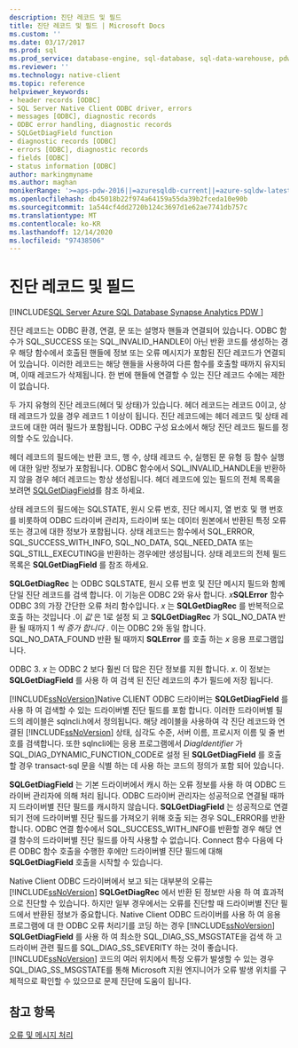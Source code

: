 ```yaml
---
description: 진단 레코드 및 필드
title: 진단 레코드 및 필드 | Microsoft Docs
ms.custom: ''
ms.date: 03/17/2017
ms.prod: sql
ms.prod_service: database-engine, sql-database, sql-data-warehouse, pdw
ms.reviewer: ''
ms.technology: native-client
ms.topic: reference
helpviewer_keywords:
- header records [ODBC]
- SQL Server Native Client ODBC driver, errors
- messages [ODBC], diagnostic records
- ODBC error handling, diagnostic records
- SQLGetDiagField function
- diagnostic records [ODBC]
- errors [ODBC], diagnostic records
- fields [ODBC]
- status information [ODBC]
author: markingmyname
ms.author: maghan
monikerRange: '>=aps-pdw-2016||=azuresqldb-current||=azure-sqldw-latest||>=sql-server-2016||>=sql-server-linux-2017||=azuresqldb-mi-current'
ms.openlocfilehash: db45018b22f974a64159a55da39b2fceda10e90b
ms.sourcegitcommit: 1a544cf4dd2720b124c3697d1e62ae7741db757c
ms.translationtype: MT
ms.contentlocale: ko-KR
ms.lasthandoff: 12/14/2020
ms.locfileid: "97438506"
---
```

# <a name="diagnostic-records-and-fields"></a>진단 레코드 및 필드
[!INCLUDE[SQL Server Azure SQL Database Synapse Analytics PDW ](../../includes/applies-to-version/sql-asdb-asdbmi-asa-pdw.md)]

  진단 레코드는 ODBC 환경, 연결, 문 또는 설명자 핸들과 연결되어 있습니다. ODBC 함수가 SQL_SUCCESS 또는 SQL_INVALID_HANDLE이 아닌 반환 코드를 생성하는 경우 해당 함수에서 호출된 핸들에 정보 또는 오류 메시지가 포함된 진단 레코드가 연결되어 있습니다. 이러한 레코드는 해당 핸들을 사용하여 다른 함수를 호출할 때까지 유지되며, 이때 레코드가 삭제됩니다. 한 번에 핸들에 연결할 수 있는 진단 레코드 수에는 제한이 없습니다.  
  
 두 가지 유형의 진단 레코드(헤더 및 상태)가 있습니다. 헤더 레코드는 레코드 0이고, 상태 레코드가 있을 경우 레코드 1 이상이 됩니다. 진단 레코드에는 헤더 레코드 및 상태 레코드에 대한 여러 필드가 포함됩니다. ODBC 구성 요소에서 해당 진단 레코드 필드를 정의할 수도 있습니다.  
  
 헤더 레코드의 필드에는 반환 코드, 행 수, 상태 레코드 수, 실행된 문 유형 등 함수 실행에 대한 일반 정보가 포함됩니다. ODBC 함수에서 SQL_INVALID_HANDLE을 반환하지 않을 경우 헤더 레코드는 항상 생성됩니다. 헤더 레코드에 있는 필드의 전체 목록을 보려면 [SQLGetDiagField](../../relational-databases/native-client-odbc-api/sqlgetdiagfield.md)를 참조 하세요.  
  
 상태 레코드의 필드에는 SQLSTATE, 원시 오류 번호, 진단 메시지, 열 번호 및 행 번호를 비롯하여 ODBC 드라이버 관리자, 드라이버 또는 데이터 원본에서 반환된 특정 오류 또는 경고에 대한 정보가 포함됩니다. 상태 레코드는 함수에서 SQL_ERROR, SQL_SUCCESS_WITH_INFO, SQL_NO_DATA, SQL_NEED_DATA 또는 SQL_STILL_EXECUTING을 반환하는 경우에만 생성됩니다. 상태 레코드의 전체 필드 목록은 **SQLGetDiagField** 를 참조 하세요.  
  
 **SQLGetDiagRec** 는 ODBC SQLSTATE, 원시 오류 번호 및 진단 메시지 필드와 함께 단일 진단 레코드를 검색 합니다. 이 기능은 ODBC 2와 유사 합니다. _x_**SQLError** 함수 ODBC 3의 가장 간단한 오류 처리 함수입니다. *x* 는 **SQLGetDiagRec** 를 반복적으로 호출 하는 것입니다 .이 *값* 은 1로 설정 되 고 **SQLGetDiagRec** 가 SQL_NO_DATA 반환 될 때까지 1 *씩 증가 합니다* . 이는 ODBC 2와 동일 합니다. SQL_NO_DATA_FOUND 반환 될 때까지 **SQLError** 를 호출 하는 *x* 응용 프로그램입니다.  
  
 ODBC 3. *x* 는 ODBC 2 보다 훨씬 더 많은 진단 정보를 지원 합니다. *x*. 이 정보는 **SQLGetDiagField** 를 사용 하 여 검색 된 진단 레코드의 추가 필드에 저장 됩니다.  
  
 [!INCLUDE[ssNoVersion](../../includes/ssnoversion-md.md)]Native CLIENT ODBC 드라이버는 **SQLGetDiagField** 를 사용 하 여 검색할 수 있는 드라이버별 진단 필드를 포함 합니다. 이러한 드라이버별 필드의 레이블은 sqlncli.h에서 정의됩니다. 해당 레이블을 사용하여 각 진단 레코드와 연결된 [!INCLUDE[ssNoVersion](../../includes/ssnoversion-md.md)] 상태, 심각도 수준, 서버 이름, 프로시저 이름 및 줄 번호를 검색합니다. 또한 sqlncli에는 응용 프로그램에서 *DiagIdentifier* 가 SQL_DIAG_DYNAMIC_FUNCTION_CODE로 설정 된 **SQLGetDiagField** 를 호출할 경우 transact-sql 문을 식별 하는 데 사용 하는 코드의 정의가 포함 되어 있습니다.  
  
 **SQLGetDiagField** 는 기본 드라이버에서 캐시 하는 오류 정보를 사용 하 여 ODBC 드라이버 관리자에 의해 처리 됩니다. ODBC 드라이버 관리자는 성공적으로 연결될 때까지 드라이버별 진단 필드를 캐시하지 않습니다. **SQLGetDiagField** 는 성공적으로 연결 되기 전에 드라이버별 진단 필드를 가져오기 위해 호출 되는 경우 SQL_ERROR를 반환 합니다. ODBC 연결 함수에서 SQL_SUCCESS_WITH_INFO를 반환할 경우 해당 연결 함수의 드라이버별 진단 필드를 아직 사용할 수 없습니다. Connect 함수 다음에 다른 ODBC 함수 호출을 수행한 후에만 드라이버별 진단 필드에 대해 **SQLGetDiagField** 호출을 시작할 수 있습니다.  
  
 Native Client ODBC 드라이버에서 보고 되는 대부분의 오류는 [!INCLUDE[ssNoVersion](../../includes/ssnoversion-md.md)] **SQLGetDiagRec** 에서 반환 된 정보만 사용 하 여 효과적으로 진단할 수 있습니다. 하지만 일부 경우에서는 오류를 진단할 때 드라이버별 진단 필드에서 반환된 정보가 중요합니다. Native Client ODBC 드라이버를 사용 하 여 응용 프로그램에 대 한 ODBC 오류 처리기를 코딩 하는 경우 [!INCLUDE[ssNoVersion](../../includes/ssnoversion-md.md)] **SQLGetDiagField** 를 사용 하 여 최소한 SQL_DIAG_SS_MSGSTATE을 검색 하 고 드라이버 관련 필드를 SQL_DIAG_SS_SEVERITY 하는 것이 좋습니다. [!INCLUDE[ssNoVersion](../../includes/ssnoversion-md.md)] 코드의 여러 위치에서 특정 오류가 발생할 수 있는 경우 SQL_DIAG_SS_MSGSTATE를 통해 Microsoft 지원 엔지니어가 오류 발생 위치를 구체적으로 확인할 수 있으므로 문제 진단에 도움이 됩니다.  
  
## <a name="see-also"></a>참고 항목  
 [오류 및 메시지 처리](../../relational-databases/native-client-odbc-error-messages/handling-errors-and-messages.md)  
  
  
